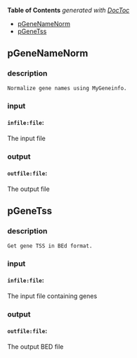 <!-- START doctoc generated TOC please keep comment here to allow auto update -->
<!-- DON'T EDIT THIS SECTION, INSTEAD RE-RUN doctoc TO UPDATE -->
**Table of Contents**  *generated with [DocToc](https://github.com/thlorenz/doctoc)*

- [pGeneNameNorm](#pgenenamenorm)
- [pGeneTss](#pgenetss)

<!-- END doctoc generated TOC please keep comment here to allow auto update -->


## pGeneNameNorm

### description
	Normalize gene names using MyGeneinfo.

### input
#### `infile:file`:
 The input file  

### output
#### `outfile:file`:
 The output file  

## pGeneTss

### description
	Get gene TSS in BEd format.

### input
#### `infile:file`:
 The input file containing genes  

### output
#### `outfile:file`:
 The output BED file  
